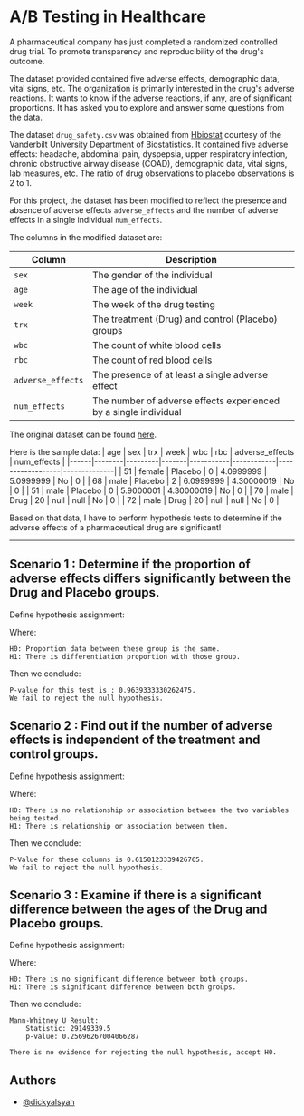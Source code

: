 # A/B Testing in Healthcare

A pharmaceutical company has just completed a randomized controlled drug trial. To promote transparency and reproducibility of the drug's outcome.

The dataset provided contained five adverse effects, demographic data, vital signs, etc. The organization is primarily interested in the drug's adverse reactions. It wants to know if the adverse reactions, if any, are of significant proportions. It has asked you to explore and answer some questions from the data.

The dataset `drug_safety.csv` was obtained from [Hbiostat](https://hbiostat.org/data/) courtesy of the Vanderbilt University Department of Biostatistics. It contained five adverse effects: headache, abdominal pain, dyspepsia, upper respiratory infection, chronic obstructive airway disease (COAD), demographic data, vital signs, lab measures, etc. The ratio of drug observations to placebo observations is 2 to 1.

For this project, the dataset has been modified to reflect the presence and absence of adverse effects `adverse_effects` and the number of adverse effects in a single individual `num_effects`.

The columns in the modified dataset are: 

| Column | Description |
|--------|-------------|
|`sex` | The gender of the individual |
|`age` | The age of the individual |
|`week` | The week of the drug testing |
|`trx` | The treatment (Drug) and control (Placebo) groups | 
|`wbc` | The count of white blood cells |
|`rbc` | The count of red blood cells |
|`adverse_effects` | The presence of at least a single adverse effect |
|`num_effects` | The number of adverse effects experienced by a single individual |

The original dataset can be found [here](https://hbiostat.org/data/repo/safety.rda).

Here is the sample data:
| age  | sex    | trx     | week  | wbc       | rbc        | adverse_effects  | num_effects  |
|------|--------|---------|-------|-----------|------------|------------------|--------------|
|   51 | female | Placebo |     0 | 4.0999999 |  5.0999999 |        No        |            0 |
|   68 |  male  | Placebo |     2 | 6.0999999 | 4.30000019 |        No        |            0 |
|   51 |  male  | Placebo |     0 | 5.9000001 | 4.30000019 |        No        |            0 |
|   70 |  male  |   Drug  |    20 |      null |       null |        No        |            0 |
|   72 |  male  |   Drug  |    20 |      null |       null |        No        |            0 |

Based on that data, I have to perform hypothesis tests to determine if the adverse effects of a pharmaceutical drug are significant!

----------------
## Scenario 1 : Determine if the proportion of adverse effects differs significantly between the Drug and Placebo groups.

Define hypothesis assignment:

Where:

    H0: Proportion data between these group is the same.
    H1: There is differentiation proportion with those group.

Then we conclude:

    P-value for this test is : 0.9639333330262475.
    We fail to reject the null hypothesis.

## Scenario 2 : Find out if the number of adverse effects is independent of the treatment and control groups.

Define hypothesis assignment:

Where:

    H0: There is no relationship or association between the two variables being tested.
    H1: There is relationship or association between them.

Then we conclude:

    P-Value for these columns is 0.6150123339426765.
    We fail to reject the null hypothesis.

## Scenario 3 : Examine if there is a significant difference between the ages of the Drug and Placebo groups.

Define hypothesis assignment:

Where:

    H0: There is no significant difference between both groups.
    H1: There is significant difference between both groups.

Then we conclude:

    Mann-Whitney U Result:
        Statistic: 29149339.5
        p-value: 0.25696267004066287
        
    There is no evidence for rejecting the null hypothesis, accept H0.

## Authors

- [@dickyalsyah](https://www.github.com/dickyalsyah)


